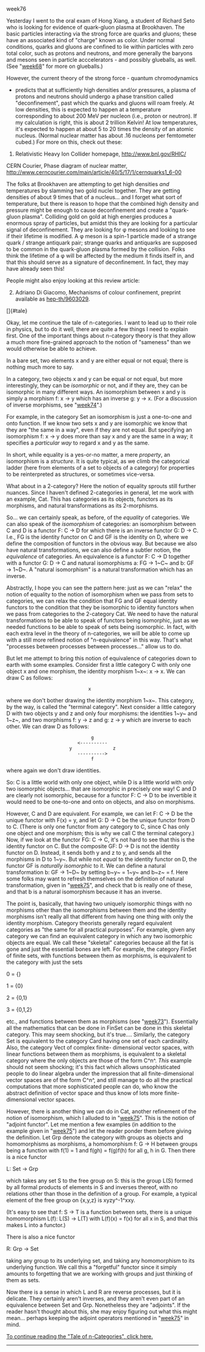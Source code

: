 week76

Yesterday I went to the oral exam of Hong Xiang, a student of Richard
Seto who is looking for evidence of quark-gluon plasma at Brookhaven.
The basic particles interacting via the strong force are quarks and
gluons; these have an associated kind of "charge" known as color.
Under normal conditions, quarks and gluons are confined to lie within
particles with zero total color, such as protons and neutrons, and more
generally the baryons and mesons seen in particle acccelerators - and
possibly glueballs, as well. (See "[week68](week68.html)" for more on
glueballs.)

However, the current theory of the strong force - quantum chromodynamics
- predicts that at sufficiently high densities and/or pressures, a
plasma of protons and neutrons should undergo a phase transition called
"deconfinement", past which the quarks and gluons will roam freely. At
low densities, this is expected to happen at a temperature corresponding
to about 200 MeV per nucleon (i.e., proton or neutron). If my
calculation is right, this is about 2 trillion Kelvin! At low
temperatures, it's expected to happen at about 5 to 20 times the
density of an atomic nucleus. (Normal nuclear matter has about .16
nucleons per femtometer cubed.) For more on this, check out these:

1) Relativistic Heavy Ion Collider homepage, <http://www.bnl.gov/RHIC/>

CERN Courier, Phase diagram of nuclear matter,
<http://www.cerncourier.com/main/article/40/5/17/1/cernquarks1_6-00>

The folks at Brookhaven are attempting to get high densities *and*
temperatures by slamming two gold nuclei together. They are getting
densities of about 9 times that of a nucleus... and I forget what sort
of temperature, but there is reason to hope that the combined high
density and pressure might be enough to cause deconfinement and create a
"quark-gluon plasma". Colliding gold on gold at high energies produces
a enormous spray of particles, but amidst this they are looking for a
particular signal of deconfinement. They are looking for φ mesons and
looking to see if their lifetime is modified. A φ meson is a spin-1
particle made of a strange quark / strange antiquark pair; strange
quarks and antiquarks are supposed to be common in the quark-gluon
plasma formed by the collision. Folks think the lifetime of a φ will be
affected by the medium it finds itself in, and that this should serve as
a signature of deconfinement. In fact, they may have already seen this!

People might also enjoy looking at this review article:

2) Adriano Di Giacomo, Mechanisms of colour confinement, preprint
available as [hep-th/9603029](http://xxx.lanl.gov/abs/hep-th/9603029).

[]{#tale}

Okay, let me continue the tale of n-categories. I want to lead up to
their role in physics, but to do it well, there are quite a few things I
need to explain first. One of the important things about n-category
theory is that they allow a much more fine-grained approach to the
notion of "sameness" than we would otherwise be able to achieve.

In a bare set, two elements x and y are either equal or not equal; there
is nothing much more to say.

In a category, two objects x and y can be equal or not equal, but more
interestingly, they can be *isomorphic* or not, and if they are, they
can be isomorphic in many different ways. An isomorphism between x and y
is simply a morphism f: x → y which has an inverse g: y → x. (For a
discussion of inverse morphisms, see "[week74](week74.html)".)

For example, in the category Set an isomorphism is just a one-to-one and
onto function. If we know two sets x and y are isomorphic we know that
they are "the same in a way", even if they are not equal. But
specifying an isomorphism f: x → y does more than say x and y are the
same in a way; it specifies a *particular way* to regard x and y as the
same.

In short, while equality is a yes-or-no matter, a mere *property*, an
isomorphism is a *structure*. It is quite typical, as we climb the
categorical ladder (here from elements of a set to objects of a
category) for properties to be reinterpreted as structures, or sometimes
vice-versa.

What about in a 2-category? Here the notion of equality sprouts still
further nuances. Since I haven't defined 2-categories in general, let
me work with an example, Cat. This has categories as its objects,
functors as its morphisms, and natural transformations as its
2-morphisms.

So... we can certainly speak, as before, of the *equality* of
categories. We can also speak of the *isomorphism* of categories: an
isomorphism between C and D is a functor F: C → D for which there is an
inverse functor G: D → C. I.e., FG is the identity functor on C and GF
is the identity on D, where we define the composition of functors in the
obvious way. But because we also have natural transformations, we can
also define a subtler notion, the *equivalence* of categories. An
equivalence is a functor F: C → D together with a functor G: D → C and
natural isomorphisms a: FG → 1~C~ and b: GF → 1~D~. A "natural
isomorphism" is a natural transformation which has an inverse.

Abstractly, I hope you can see the pattern here: just as we can
"relax" the notion of equality to the notion of isomorphism when we
pass from sets to categories, we can relax the condition that FG and GF
equal identity functors to the condition that they be isomorphic to
identity functors when we pass from categories to the 2-category Cat. We
need to have the natural transformations to be able to speak of functors
being isomorphic, just as we needed functions to be able to speak of
sets being isomorphic. In fact, with each extra level in the theory of
n-categories, we will be able to come up with a still more refined
notion of "n-equivalence" in this way. That's what "processes
between processes between processes..." allow us to do.

But let me attempt to bring this notion of equivalence of categories
down to earth with some examples. Consider first a little category C
with only one object x and one morphism, the identity morphism 1~x~: x →
x. We can draw C as follows:

                                  x

where we don't bother drawing the identity morphism 1~x~. This
category, by the way, is called the "terminal category". Next consider
a little category D with two objects y and z and only four morphisms:
the identities 1~y~ and 1~z~, and two morphisms f: y → z and g: z → y
which are inverse to each other. We can draw D as follows:

                                   g
                              <----------
                           y               z
                              ---------->
                                   f

where again we don't draw identities.

So: C is a little world with only one object, while D is a little world
with only two isomorphic objects... that are isomorphic in precisely
one way! C and D are clearly not isomorphic, because for a functor F: C
→ D to be invertible it would need to be one-to-one and onto on objects,
and also on morphisms.

However, C and D are equivalent. For example, we can let F: C → D be the
unique functor with F(x) = y, and let G: D → C be the unique functor
from D to C. (There is only one functor from any category to C, since C
has only one object and one morphism; this is why we call C the terminal
category.) Now, if we look at the functor FG: C → C, it's not hard to
see that this is the identity functor on C. But the composite GF: D → D
is not the identity functor on D. Instead, it sends both y and z to y,
and sends all the morphisms in D to 1~y~. But while not *equal* to the
identity functor on D, the functor GF is *naturally isomorphic* to it.
We can define a natural transformation b: GF → 1~D~ by setting b~y~ =
1~y~ and b~z~ = f. Here some folks may want to refresh themselves on the
definition of natural transformation, given in
"[week75](week75.html)", and check that b is really one of these, and
that b is a natural isomorphism because it has an inverse.

The point is, basically, that having two uniquely isomorphic things with
no morphisms other than the isomorphisms between them and the identity
morphisms isn't really all that different from having one thing with
only the identity morphism. Category theorists generally regard
equivalent categories as "the same for all practical purposes". For
example, given any category we can find an equivalent category in which
any two isomorphic objects are equal. We call these "skeletal"
categories because all the fat is gone and just the essential bones are
left. For example, the category FinSet of finite sets, with functions
between them as morphisms, is equivalent to the category with just the
sets

0 = {}

1 = {0}

2 = {0,1}

3 = {0,1,2}

etc., and functions between them as morphisms (see
"[week73](week73.html)"). Essentially all the mathematics that can be
done in FinSet can be done in this skeletal category. This may seem
shocking, but it's true.... Similarly, the category Set is equivalent
to the category Card having one set of each cardinality. Also, the
category Vect of complex finite- dimensional vector spaces, with linear
functions between them as morphisms, is equivalent to a skeletal
category where the only objects are those of the form C^n^. *This*
example should not seem shocking; it's this fact which allows
unsophisticated people to do linear algebra under the impression that
all finite-dimensional vector spaces are of the form C^n^, and still
manage to do all the practical computations that more sophisticated
people can do, who know the abstract definition of vector space and thus
know of lots more finite-dimensional vector spaces.

However, there is another thing we can do in Cat, another refinement of
the notion of isomorphism, which I alluded to in
"[week75](week75.html)". This is the notion of "adjoint functor".
Let me mention a few examples (in addition to the example given in
"[week75](week75.html)") and let the reader ponder them before giving
the definition. Let Grp denote the category with groups as objects and
homomorphisms as morphisms, a homomorphism f: G → H between groups being
a function with f(1) = 1 and f(gh) = f(g)f(h) for all g, h in G. Then
there is a nice functor

L: Set → Grp

which takes any set S to the free group on S: this is the group L(S)
formed by all formal products of elements in S and inverses thereof,
with no relations other than those in the definition of a group. For
example, a typical element of the free group on {x,y,z} is xyzy^-1^xxy.

(It's easy to see that f: S → T is a function between sets, there is a
unique homomorphism L(f): L(S) → L(T) with L(f)(x) = f(x) for all x in
S, and that this makes L into a functor.)

There is also a nice functor

R: Grp → Set

taking any group to its underlying set, and taking any homomorphism to
its underlying function. We call this a "forgetful" functor since it
simply amounts to forgetting that we are working with groups and just
thinking of them as sets.

Now there is a sense in which L and R are reverse processes, but it is
delicate. They certainly aren't inverses, and they aren't even part of
an equivalence between Set and Grp. Nonetheless they are "adjoints".
If the reader hasn't thought about this, she may enjoy figuring out
what this might mean... perhaps keeping the adjoint operators mentioned
in "[week75](week75.html)" in mind.

[To continue reading the "Tale of n-Categories", click
here.](week77.html#tale)

------------------------------------------------------------------------
